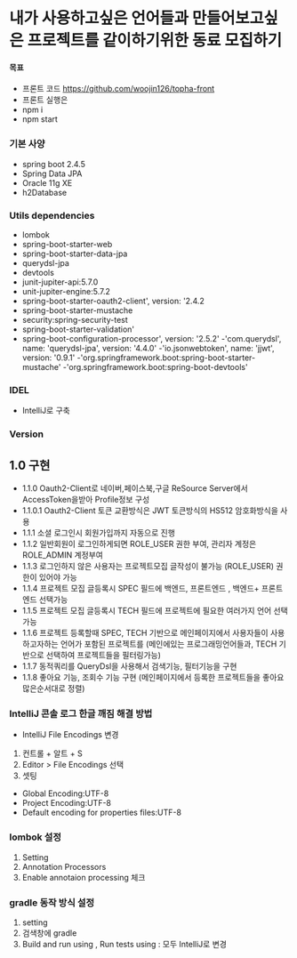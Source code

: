 # 내가 사용하고싶은 언어들과 만들어보고싶은 프로젝트를 같이하기위한 동료 모집하기
#### 목표
- 프론트 코드 https://github.com/woojin126/topha-front
- 프론트 실행은
- npm i
- npm start

### 기본 사양
- spring boot 2.4.5
- Spring Data JPA
- Oracle 11g XE
- h2Database

### Utils dependencies
- lombok
- spring-boot-starter-web
- spring-boot-starter-data-jpa
- querydsl-jpa
- devtools
- junit-jupiter-api:5.7.0
- unit-jupiter-engine:5.7.2
- spring-boot-starter-oauth2-client', version: '2.4.2
- spring-boot-starter-mustache
- security:spring-security-test
- spring-boot-starter-validation'
- spring-boot-configuration-processor', version: '2.5.2'
-'com.querydsl', name: 'querydsl-jpa', version: '4.4.0'
-'io.jsonwebtoken', name: 'jjwt', version: '0.9.1'
-'org.springframework.boot:spring-boot-starter-mustache'
-'org.springframework.boot:spring-boot-devtools'


### IDEL
- IntelliJ로 구축

### Version
## 1.0 구현

- 1.1.0 Oauth2-Client로 네이버,페이스북,구글 ReSource Server에서 AccessToken을받아 Profile정보 구성
- 1.1.0.1 Oauth2-Client 토큰 교환방식은 JWT 토큰방식의 HS512 암호화방식을 사용
- 1.1.1 소셜 로그인시 회원가입까지 자동으로 진행
- 1.1.2 일반회원이 로그인하게되면 ROLE_USER 권한 부여, 관리자 계정은 ROLE_ADMIN 계정부여
- 1.1.3 로그인하지 않은 사용자는 프로젝트모집 글작성이 불가능 (ROLE_USER) 권한이 있어야 가능
- 1.1.4 프로젝트 모집 글등록시 SPEC 필드에 백엔드, 프론트엔드 , 백엔드+ 프론트엔드 선택가능
- 1.1.5 프로젝트 모집 글등록시 TECH 필드에 프로젝트에 필요한 여러가지 언어 선택가능
- 1.1.6 프로젝트 등록할때 SPEC, TECH 기반으로 메인페이지에서 사용자들이 사용하고자하는 언어가 포함된
 프로젝트를 (메인에있는 프로그래밍언어들과, TECH 기반으로 선택하여 프로젝트들을 필터링가능) 
- 1.1.7 동적쿼리를 QueryDsl을 사용해서 검색기능, 필터기능을 구현
- 1.1.8 좋아요 기능, 조회수 기능 구현 (메인페이지에서 등록한 프로젝트들을 좋아요 많은순서대로 정렬)

### IntelliJ 콘솔 로그 한글 깨짐 해결 방법
- IntelliJ File Encodings 변경

1. 컨트롤 + 알트 + S
2. Editor > File Encodings 선택
3. 셋팅

- Global Encoding:UTF-8
- Project Encoding:UTF-8
- Default encoding for properties files:UTF-8

### lombok 설정
1. Setting
2. Annotation Processors
3. Enable annotaion processing 체크

### gradle 동작 방식 설정
1. setting
2. 검색창에 gradle
3. Build and run using , Run tests using : 모두 IntelliJ로 변경

